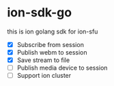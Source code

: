 # ion-sdk-go
this is ion golang sdk for ion-sfu

- [x] Subscribe from session
- [x] Publish webm to session
- [x] Save stream to file
- [ ] Publish media device to session
- [ ] Support ion cluster
